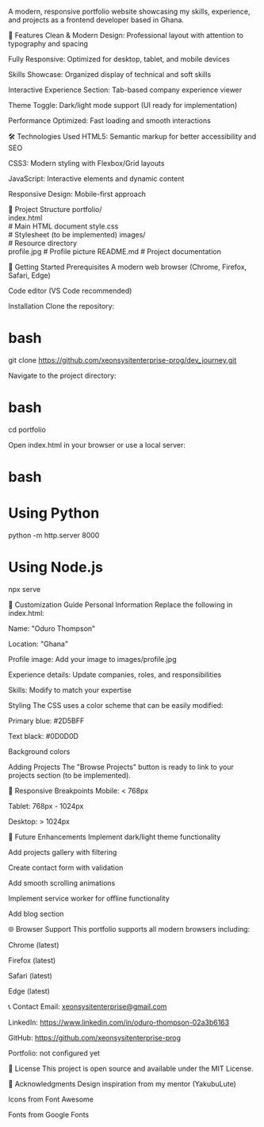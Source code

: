 A modern, responsive portfolio website showcasing my skills, experience, and projects as a frontend developer based in Ghana.


🌟 Features
Clean & Modern Design: Professional layout with attention to typography and spacing

Fully Responsive: Optimized for desktop, tablet, and mobile devices

Skills Showcase: Organized display of technical and soft skills

Interactive Experience Section: Tab-based company experience viewer

Theme Toggle: Dark/light mode support (UI ready for implementation)

Performance Optimized: Fast loading and smooth interactions

🛠️ Technologies Used
HTML5: Semantic markup for better accessibility and SEO

CSS3: Modern styling with Flexbox/Grid layouts

JavaScript: Interactive elements and dynamic content

Responsive Design: Mobile-first approach


📁 Project Structure
portfolio/ <br>
index.html <br>         # Main HTML document
style.css   <br>        # Stylesheet (to be implemented)
images/      <br>       # Resource directory                    
profile.jpg             # Profile picture
README.md               # Project documentation

🚀 Getting Started
Prerequisites
A modern web browser (Chrome, Firefox, Safari, Edge)

Code editor (VS Code recommended)

Installation
Clone the repository:

# bash
git clone https://github.com/xeonsysitenterprise-prog/dev_journey.git

Navigate to the project directory:

# bash

cd portfolio

Open index.html in your browser or use a local server:

# bash
# Using Python
python -m http.server 8000

# Using Node.js
npx serve

🎨 Customization Guide
Personal Information
Replace the following in index.html:

Name: "Oduro Thompson"

Location: "Ghana"

Profile image: Add your image to images/profile.jpg

Experience details: Update companies, roles, and responsibilities

Skills: Modify to match your expertise

Styling
The CSS uses a color scheme that can be easily modified:

Primary blue: #2D5BFF

Text black: #0D0D0D

Background colors

Adding Projects
The "Browse Projects" button is ready to link to your projects section (to be implemented).

📱 Responsive Breakpoints
Mobile: < 768px

Tablet: 768px - 1024px

Desktop: > 1024px

🔧 Future Enhancements
Implement dark/light theme functionality

Add projects gallery with filtering

Create contact form with validation

Add smooth scrolling animations

Implement service worker for offline functionality

Add blog section

🌐 Browser Support
This portfolio supports all modern browsers including:

Chrome (latest)

Firefox (latest)

Safari (latest)

Edge (latest)

📞 Contact
Email: xeonsysitenterprise@gmail.com

LinkedIn: https://www.linkedin.com/in/oduro-thompson-02a3b6163

GitHub:   https://github.com/xeonsysitenterprise-prog

Portfolio: not configured yet

📄 License
This project is open source and available under the MIT License.

🙏 Acknowledgments
Design inspiration from my mentor (YakubuLute)

Icons from Font Awesome

Fonts from Google Fonts